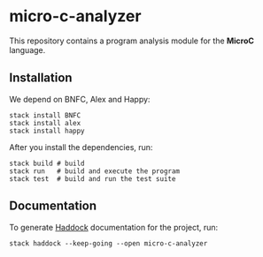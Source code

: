 # micro-c-analyzer

This repository contains a program analysis module for the **MicroC** language.

## Installation

We depend on BNFC, Alex and Happy:

```shell
stack install BNFC
stack install alex
stack install happy
```

After you install the dependencies, run:

```shell
stack build # build
stack run   # build and execute the program
stack test  # build and run the test suite
```

## Documentation

To generate [Haddock](https://haskell-haddock.readthedocs.io/en/latest/index.html) documentation for the project, run:

```shell
stack haddock --keep-going --open micro-c-analyzer
```
